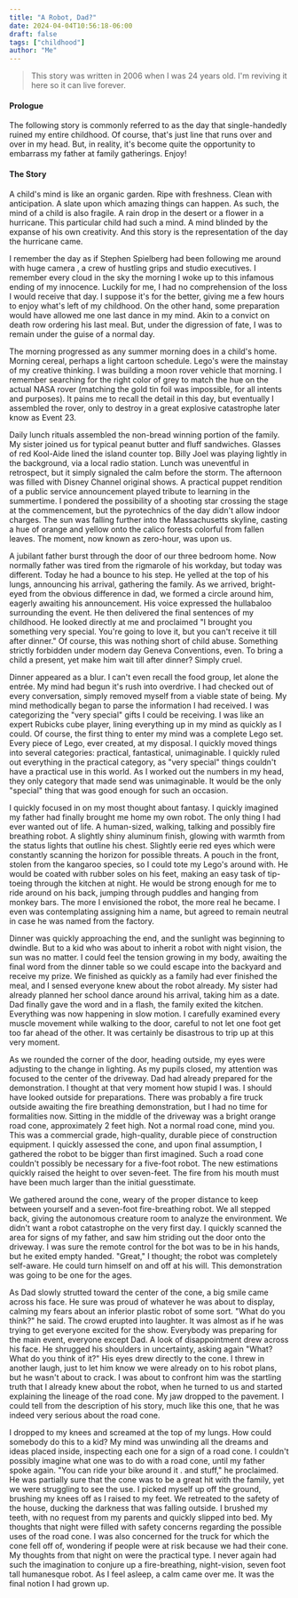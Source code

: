 ```yaml
---
title: "A Robot, Dad?"
date: 2024-04-04T10:56:18-06:00
draft: false
tags: ["childhood"]
author: "Me"
---
```


> This story was written in 2006 when I was 24 years old. I'm reviving it here so it can live forever. 

#### Prologue

The following story is commonly referred to as the day that single-handedly ruined my entire childhood. Of course, that's just line that runs over and over in my head. But, in reality, it's become quite the opportunity to embarrass my father at family gatherings. Enjoy!

#### The Story

A child's mind is like an organic garden. Ripe with freshness. Clean with anticipation. A slate upon which amazing things can happen. As such, the mind of a child is also fragile. A rain drop in the desert or a flower in a hurricane. This particular child had such a mind. A mind blinded by the expanse of his own creativity. And this story is the representation of the day the hurricane came.

I remember the day as if Stephen Spielberg had been following me around with huge camera , a crew of hustling grips and studio executives. I remember every cloud in the sky the morning I woke up to this infamous ending of my innocence. Luckily for me, I had no comprehension of the loss I would receive that day. I suppose it's for the better, giving me a few hours to enjoy what's left of my childhood. On the other hand, some preparation would have allowed me one last dance in my mind. Akin to a convict on death row ordering his last meal. But, under the digression of fate, I was to remain under the guise of a normal day.

The morning progressed as any summer morning does in a child's home. Morning cereal, perhaps a light cartoon schedule. Lego's were the mainstay of my creative thinking. I was building a moon rover vehicle that morning. I remember searching for the right color of grey to match the hue on the actual NASA rover (matching the gold tin foil was impossible, for all intents and purposes). It pains me to recall the detail in this day, but eventually I assembled the rover, only to destroy in a great explosive catastrophe later know as Event 23.

Daily lunch rituals assembled the non-bread winning portion of the family. My sister joined us for typical peanut butter and fluff sandwiches. Glasses of red Kool-Aide lined the island counter top. Billy Joel was playing lightly in the background, via a local radio station.  Lunch was uneventful in retrospect, but it simply signaled the calm before the storm. The afternoon was filled with Disney Channel original shows. A practical puppet rendition of a public service announcement played tribute to learning in the summertime. I pondered the possibility of a shooting star crossing the stage at the commencement, but the pyrotechnics of the day didn't allow indoor charges. The sun was falling further into the Massachusetts skyline, casting a hue of orange and yellow onto the calico forests colorful from fallen leaves. The moment, now known as zero-hour, was upon us.

A jubilant father burst through the door of our three bedroom home. Now normally father was tired from the rigmarole of his workday, but today was different. Today he had a bounce to his step. He yelled at the top of his lungs, announcing his arrival, gathering the family. As we arrived, bright-eyed from the obvious difference in dad, we formed a circle around him, eagerly awaiting his announcement. His voice expressed the hullabaloo surrounding the event. He then delivered the final sentences of my childhood. He looked directly at me and proclaimed "I brought you something very special. You're going to love it, but you can't receive it till after dinner." Of course, this was nothing short of child abuse. Something strictly forbidden under modern day Geneva Conventions, even. To bring a child a present, yet make him wait till after dinner? Simply cruel.

Dinner appeared as a blur. I can't even recall the food group, let alone the entrée. My mind had begun it's rush into overdrive. I had checked out of every conversation, simply removed myself from a viable state of being. My mind methodically began to parse the information I had received. I was categorizing the "very special"  gifts I could be receiving. I was like an expert Rubicks cube player, lining everything up in my mind as quickly as I could. Of course, the first thing to enter my mind was a complete Lego set. Every piece of Lego, ever created, at my disposal. I quickly moved things into several categories: practical, fantastical, unimaginable. I quickly ruled out everything in the practical category, as "very special" things couldn't have a practical use in this world. As I worked out the numbers in my head, they only category that made send was unimaginable. It would be the only "special" thing that was good enough for such an occasion.

I quickly focused in on my most thought about fantasy. I quickly imagined my father had finally brought me home my own robot. The only thing I had ever wanted out of life.  A human-sized, walking, talking and possibly fire breathing robot. A slightly shiny aluminum finish, glowing with warmth from the status lights that outline his chest. Slightly eerie red eyes which were constantly scanning the horizon for possible threats. A pouch in the front, stolen from the kangaroo species, so I could tote my Lego's around with. He would be coated with rubber soles on his feet, making an easy task of tip-toeing through the kitchen at night. He would be strong enough for me to ride around on his back, jumping through puddles and hanging from monkey bars. The more I envisioned the robot, the more real he became. I even was contemplating assigning him a name, but agreed to remain neutral in case he was named from the factory.

Dinner was quickly approaching the end, and the sunlight was beginning to dwindle. But to a kid who was about to inherit a robot with night vision, the sun was no matter. I could feel the tension growing in my body, awaiting the final word from the dinner table so we could escape into the backyard and receive my prize. We finished as quickly as a family had ever finished the meal, and I sensed everyone knew about the robot already. My sister had already planned her school dance around his arrival, taking him as a date. Dad finally gave the word and in a flash, the family exited the kitchen. Everything was now happening in slow motion. I carefully examined every muscle movement while walking to the door, careful to not let one foot get too far ahead of the other. It was certainly be disastrous to trip up at this very moment.

As we rounded the corner of the door, heading outside, my eyes were adjusting to the change in lighting. As my pupils closed, my attention was focused to the center of the driveway. Dad had already prepared for the demonstration. I thought at that very moment how stupid I was. I should have looked outside for preparations. There was probably a fire truck outside awaiting the fire breathing demonstration, but I had no time for formalities now. Sitting in the middle of the driveway was a bright orange road cone, approximately 2 feet high. Not a normal road cone, mind you. This was a commercial grade, high-quality, durable piece of construction equipment. I quickly assessed the cone, and upon final assumption, I gathered the robot to be bigger than first imagined. Such a road cone couldn't possibly be necessary for a five-foot robot. The new estimations quickly raised the height to over seven-feet. The fire from his mouth must have been much larger than the initial guesstimate.

We gathered around the cone, weary of the proper distance to keep between yourself and a seven-foot fire-breathing robot. We all stepped back, giving the autonomous creature room to analyze the environment. We didn't want a robot catastrophe on the very first day. I quickly scanned the area for signs of my father, and saw him striding out the door onto the driveway. I was sure the remote control for the bot was to be in his hands, but he exited empty handed. "Great," I thought; the robot was completely self-aware. He could turn himself on and off at his will. This demonstration was going to be one for the ages.

As Dad slowly strutted toward the center of the cone, a big smile came across his face. He sure was proud of whatever he was about to display, calming my fears about an inferior plastic robot of some sort. "What do you think?" he said. The crowd erupted into laughter. It was almost as if he was trying to get everyone excited for the show. Everybody was preparing for the main event, everyone except Dad. A look of disappointment drew across his face. He shrugged his shoulders in uncertainty, asking again "What? What do you think of it?" His eyes drew directly to the cone. I threw in another laugh, just to let him know we were already on to his robot plans, but he wasn't about to crack. I was about to confront him was the startling truth that I already knew about the robot, when he turned to us and started explaining the lineage of the road cone. My jaw dropped to the pavement. I could tell from the description of his story, much like this one, that he was indeed very serious about the road cone.

I dropped to my knees and screamed at the top of my lungs. How could somebody do this to a kid? My mind was unwinding all the dreams and ideas placed inside, inspecting each one for a sign of a road cone. I couldn't possibly imagine what one was to do with a road cone, until my father spoke again. "You can ride your bike around it . and stuff," he proclaimed. He was partially sure that the cone was to be a great hit with the family, yet we were struggling to see the use. I picked myself up off the ground, brushing my knees off as I raised to my feet. We retreated to the safety of the house, ducking the darkness that was falling outside. I brushed my teeth, with no request from my parents and quickly slipped into bed. My thoughts that night were filled with safety concerns regarding the possible uses of the road cone. I was also concerned for the truck for which the cone fell off of, wondering if people were at risk because we had their cone. My thoughts from that night on were the practical type. I never again had such the imagination to conjure up a fire-breathing, night-vision, seven foot tall humanesque robot. As I feel asleep, a calm came over me. It was the final notion I had grown up.